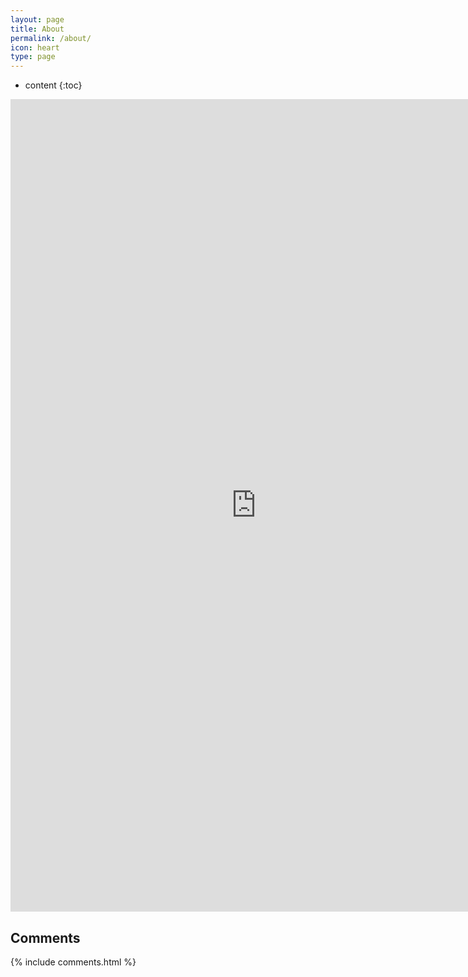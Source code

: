 ```yaml
---
layout: page
title: About
permalink: /about/
icon: heart
type: page
---
```


* content
{:toc}

<iframe src="https://github-profile-summary.com/user/wscrlhs"  width="785px" height="1300px" frameborder="0" scrolling="no"> </iframe>

## Comments

{% include comments.html %}
